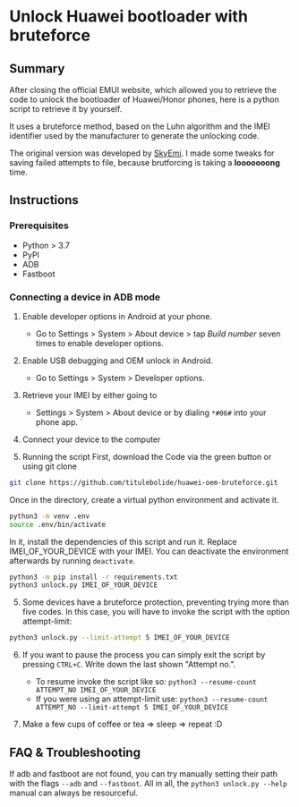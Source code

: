 # Unlock Huawei bootloader with bruteforce

## Summary

After closing the official EMUI website, which allowed you to retrieve the code to unlock the bootloader of Huawei/Honor phones, here is a python script to retrieve it by yourself.

It uses a bruteforce method, based on the Luhn algorithm and the IMEI identifier used by the manufacturer to generate the unlocking code.

The original version was developed by [SkyEmi](https://github.com/SkyEmie). I made some tweaks for saving failed attempts to file, because brutforcing is taking a **looooooong** time.

## Instructions

### Prerequisites
- Python > 3.7
- PyPI
- ADB
- Fastboot

### Connecting a device in ADB mode

1. Enable developer options in Android at your phone.

    * Go to Settings > System > About device > tap _Build number_ seven times to enable developer options.

2. Enable USB debugging and OEM unlock in Android.

    * Go to Settings > System > Developer options.

3. Retrieve your IMEI by either going to
    * Settings > System > About device
   or by dialing `*#06#` into your phone app. 
`    

3. Connect your device to the computer 

4. Running the script
First, download the Code via the green button or using git clone
``` bash
git clone https://github.com/titulebolide/huawei-oem-bruteforce.git
```
Once in the directory, create a virtual python environment and activate it.
``` bash
python3 -m venv .env
source .env/bin/activate
```
In it, install the dependencies of this script and run it. Replace IMEI_OF_YOUR_DEVICE with your IMEI. You can deactivate the environment afterwards by running `deactivate`.
``` bash
python3 -m pip install -r requirements.txt
python3 unlock.py IMEI_OF_YOUR_DEVICE
```

5. Some devices have a bruteforce protection, preventing trying more than five codes. In this case, you will have to invoke the script with the option attempt-limit:
```bash
python3 unlock.py --limit-attempt 5 IMEI_OF_YOUR_DEVICE
```

6. If you want to pause the process you can simply exit the script by pressing `CTRL+C`. Write down the last shown "Attempt no.".
   - To resume invoke the script like so: `python3 --resume-count ATTEMPT_NO IMEI_OF_YOUR_DEVICE`
   - If you were using an attempt-limit use: `python3 --resume-count ATTEMPT_NO --limit-attempt 5 IMEI_OF_YOUR_DEVICE`

7. Make a few cups of coffee or tea => sleep => repeat :D

## FAQ & Troubleshooting
If adb and fastboot are not found, you can try manually setting their path with the flags `--adb` and `--fastboot`. All in all, the `python3 unlock.py --help` manual can always be resourceful.
